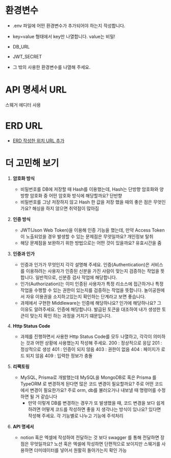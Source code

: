 # 환경변수
- .env 파일에 어떤 환경변수가 추가되어야 하는지 작성합니다.
- key=value 형태에서 key만 나열합니다. value는 비밀!

- DB_URL
- JWT_SECRET
- 그 밖의 사용한 환경변수를 나열해 주세요.

# API 명세서 URL
 스웨거 에디터 사용
# ERD URL
- [ERD 작성한 위치 URL 추가](https://www.erdcloud.com/d/sdxbFLSqXiCvyPxd2)
# 더 고민해 보기
1. **암호화 방식**
    - 비밀번호를 DB에 저장할 때 Hash를 이용했는데, Hash는 단방향 암호화와 양방향 암호화 중 어떤 암호화 방식에 해당할까요? 단반향
    - 비밀번호를 그냥 저장하지 않고 Hash 한 값을 저장 했을 때의 좋은 점은 무엇인가요? 해싱을 하지 않으면 취약점이 많아짐

2. **인증 방식**
    - JWT(Json Web Token)을 이용해 인증 기능을 했는데, 만약 Access Token이 노출되었을 경우 발생할 수 있는 문제점은 무엇일까요? 개인정보 탈취
    - 해당 문제점을 보완하기 위한 방법으로는 어떤 것이 있을까요? 유효시간을 줌

3. **인증과 인가**
    - 인증과 인가가 무엇인지 각각 설명해 주세요. 인증(Authentication)은 서비스를 이용하려는 사용자가 인증된 신분을 가진 사람이 맞는지 검증하는 작업을 뜻합니다. 일반적으로, 신분증 검사 작업에 해당합니다.
    - 인가(Authorization)는 이미 인증된 사용자가 특정 리소스에 접근하거나 특정 작업을 수행할 수 있는 권한이 있는지를 검증하는 작업을 뜻합니다. 놀이공원에서 자유 이용권을 소지하고있는지 확인하는 단계라고 보면 좋습니다.
    - 과제에서 구현한 Middleware는 인증에 해당하나요? 인가에 해당하나요? 그 이유도 알려주세요. 인증에 해당합니다. 발급된 토큰을 대조하여 내가 생성한 토큰이 맞는지 확인 하는 과정을 거치기 떄문입니다.

4. **Http Status Code**
    - 과제를 진행하면서 사용한 Http Status Code를 모두 나열하고, 각각이 의미하는 것과 어떤 상황에 사용했는지 작성해 주세요.
      200 : 정상적으로 응답 201 : 정상적으로 생성 401 : 인증이 되지 않음 403 : 권한이 없음 404 : 페이지가 로드 되지 않음 409 : 입력한 정보가 충돌
5. **리팩토링**
    - MySQL, Prisma로 개발했는데 MySQL을 MongoDB로 혹은 Prisma 를 TypeORM 로 변경하게 된다면 많은 코드 변경이 필요할까요? 주로 어떤 코드에서 변경이 필요한가요? 주로 orm, db를 불러오거나 내보낼 때 명령어를 수정하면 될 거 같습니다
		- 만약 이렇게 DB를 변경하는 경우가 또 발생했을 때, 코드 변경을 보다 쉽게 하려면 어떻게 코드를 작성하면 좋을 지 생각나는 방식이 있나요? 있다면 작성해 주세요. 각 기능별로 나누고 기능에 주석처리

6. **API 명세서**
    - notion 혹은 엑셀에 작성하여 전달하는 것 보다 swagger 를 통해 전달하면 장점은 무엇일까요?
      노션 혹은 엑셀에 작성하면 단편적으로 보이지만 스웨거를 사용하면 더미데이터를 넣어서 원활히 돌아가는지 확인 가능
